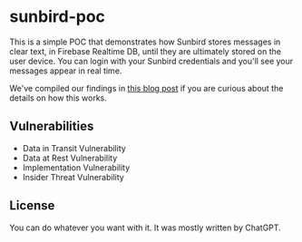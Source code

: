 # sunbird-poc

This is a simple POC that demonstrates how Sunbird stores messages in clear text, in Firebase Realtime DB, until they are ultimately stored on the user device. You can login with your Sunbird credentials and you'll see your messages appear in real time. 

We've compiled our findings in [this blog post](https://texts.blog/2023/11/18/sunbird-security/) if you are curious about the details on how this works. 

## Vulnerabilities
- Data in Transit Vulnerability
- Data at Rest Vulnerability
- Implementation Vulnerability
- Insider Threat Vulnerability

## License

You can do whatever you want with it. It was mostly written by ChatGPT.
